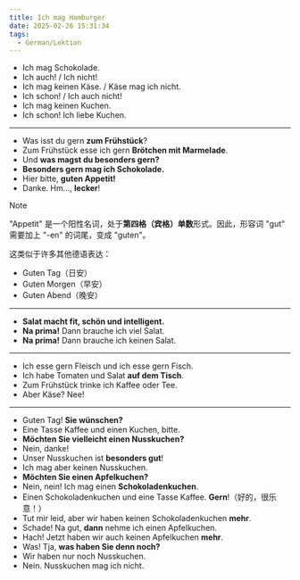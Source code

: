 ```yaml
---
title: Ich mag Hamburger
date: 2025-02-26 15:31:34
tags:
  - German/Lektion
---
```

- Ich mag Schokolade.
- Ich auch! / Ich nicht!
- Ich mag keinen Käse. / Käse mag ich nicht.
- Ich schon! / Ich auch nicht!
- Ich mag keinen Kuchen.
- Ich schon! Ich liebe Kuchen.
---
- Was isst du gern **zum Frühstück**?
- Zum Frühstück esse ich gern **Brötchen mit Marmelade**.
- Und **was magst du besonders gern?**
- **Besonders gern mag ich Schokolade.**
- Hier bitte, **guten Appetit!**
- Danke. Hm…, **lecker**!

> [!NOTE]
>
> "Appetit" 是一个阳性名词，处于**第四格（宾格）单数**形式。因此，形容词 "gut" 需要加上 "-en" 的词尾，变成 "guten"。
>
> 这类似于许多其他德语表达：
>
> - Guten Tag（日安）
> - Guten Morgen（早安）
> - Guten Abend（晚安）

---
- **Salat macht fit, schön und intelligent.**
- **Na prima!** Dann brauche ich viel Salat.
- **Na prima!** Dann brauche ich keinen Salat.
---
- Ich esse gern Fleisch und ich esse gern Fisch.
- Ich habe Tomaten und Salat **auf dem Tisch**.
- Zum Frühstück trinke ich Kaffee oder Tee.
- Aber Käse? Nee!
---
- Guten Tag! **Sie wünschen?**
- Eine Tasse Kaffee und einen Kuchen, bitte.
- **Möchten Sie vielleicht einen Nusskuchen?**
- Nein, danke!
- Unser Nusskuchen ist **besonders gut**!
- Ich mag aber keinen Nusskuchen.
- **Möchten Sie einen Apfelkuchen?**
- Nein, nein! Ich mag einen **Schokoladenkuchen**.
- Einen Schokoladenkuchen und eine Tasse Kaffee. **Gern**!（好的，很乐意！）
- Tut mir leid, aber wir haben keinen Schokoladenkuchen **mehr**.
- Schade! Na gut, **dann** nehme ich einen Apfelkuchen.
- Hach! Jetzt haben wir auch keinen Apfelkuchen **mehr**.
- Was! Tja, **was haben Sie denn noch?**
- Wir haben nur noch Nusskuchen.
- Nein. Nusskuchen mag ich nicht.
